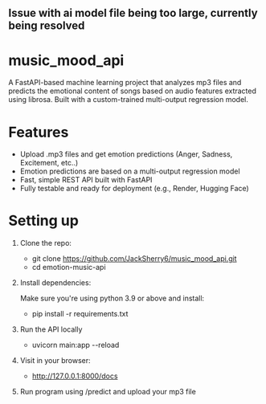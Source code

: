 ## Issue with ai model file being too large, currently being resolved
# music_mood_api
A FastAPI-based machine learning project that analyzes mp3 files and predicts the emotional content of songs based on audio features extracted using librosa. Built with a custom-trained multi-output regression model.

# Features
- Upload .mp3 files and get emotion predictions (Anger, Sadness, Excitement, etc..)
- Emotion predictions are based on a multi-output regression model
- Fast, simple REST API built with FastAPI
- Fully testable and ready for deployment (e.g., Render, Hugging Face)

# Setting up
1. Clone the repo:
   - git clone https://github.com/JackSherry6/music_mood_api.git
   - cd emotion-music-api

2. Install dependencies:
   
   Make sure you're using python 3.9 or above and install:
     - pip install -r requirements.txt

3. Run the API locally

   - uvicorn main:app --reload

4. Visit in your browser:

   - http://127.0.0.1:8000/docs

5. Run program using /predict and upload your mp3 file

